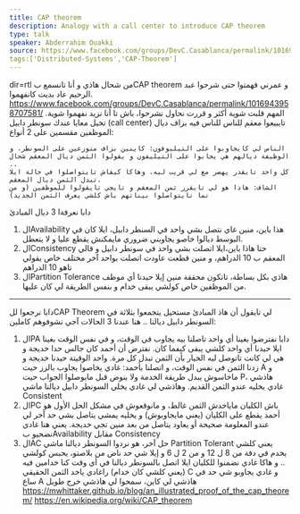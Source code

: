 ```yaml
---
title: CAP theorem
description: Analogy with a call center to introduce CAP theorem
type: talk
speaker: Abderrahim Ouakki
source: https://www.facebook.com/groups/DevC.Casablanca/permalink/1016943958707581/
tags:['Distributed-Systems','CAP-Theorem']
---
```

dir=rtl
من شحال هاذي و أنا تانسمع بCAP theorem و عمرني فهمتوا حتى شرحوا عبد الرحيم عاد بديت كانفهموا. 
https://www.facebook.com/groups/DevC.Casablanca/permalink/1016943958707581/
المهم قلبت شوية أكثر و قررت نحاول نشرحوا، باش تا أنا نزيد نفهموا شوية.
تخيل معايا عندك سونطر دابيل (call center) تايبيعوا معقم للناس للناس فيه بزاف ديال الموظفين مقسمين على 2 أنواع: 

    الناس لي كايجاوبوا على التيليوفون: كاينين بزاف متوزعين على السونطر، و الوظيفة ديالهم هي يجابوا على التيليفون و يقولوا الثمن ديال المعقم شحال ..
    كل واحد تايقدر يهضر مع لي قريب ليه. وهاكا كيفاش تايتواصلوا في حالة ايلا تبدل الثمن ديال المعقم.
    الشاف: هاذا هو لي تايقرر ثمن المعقم و تايجي تايقولوا للموظفين (و من تما تايتواصلوا بيناتهم باش كلشي يعرف الثمن الجديد)

دابا نعرفةا 3 ديال المبادئ
1. الAvailability
هذا باين، منين غاي نتصل بشي واحد في السنطر دابيل، ايلا كان في البوسط ديالوا خاصو يجاوبني ضروري مايمكنش يقطع عليا و لا يتعطل.
2. الConsistency
حتا هاذا باين،ايلا اتصلت بشي واحد في سونطر دابيل و قالي المعقم ب 10 الدراهم، و منين قطعت عاودت اتصلت بواحد آخر مختلف خاص يقولي تاهو 10 الدراهم
3. الPartition Tolerance
هاذي بكل بساطة، تاتكون محققة منين إيلا حيدنا أي موظف من الموظفين خاص كولشي يبقى خدام و بنفس الطريقة لي كان عليها. 

----

دابا نرجعوا للCAP Theorem لي تايقول أن هاذ المبادئ مستحيل يتجمعوا بثلاثة في السونطر دابيل ديالنا .. هنا عندنا 3 الحالات آجي نشوفوهم كاملين:
1. الPA
دابا نفترضوا بغينا أي واحد تاصلنا بيه يجاوب في الوقت، و في نفس الوقت بغينا ايلا حيدنا أي واحد كلشي يبقى كيفما كان.
نفترض أن أحمد كان جالس حدا خديجة و هي لي كانت تاتوصل ليه الخبار بأن الثمن تبدل كل مرة. 
واحد الوقيتة حيدنا خديجة و زدنا الثمن في نفس الوقت، و اتصلنا بأحمد: غادي يخاصوا يجاوب بالزز حيت A و ماخاسوش يبدل طريقة الخدمة ولا ينوض قبل مايوصلوا الجواب حيت P، هاذشي غادي يخليه عندو الثمن القديم. وهاذشي لي غادي يخلي السونطر دابيل ديالنا ماشي Consistent
2. الPC
باش الكليان ماياخدش الثمن غالط، و مانوقعوش في مشكل الحل الأول هو أحمد يقطع على الكليان (يعني مايجاوبوش) و يخليه يمشي يتاصل بشي حد آخر لي عندو المعلومة صحيحة أو يعاود يتاصل من بعد منين تجي خديجة. يعني هنا غادي نضحيو بAvailability مقابل Consistency
3. الAC
حل آخر، هو نردوا السونطر ديالنا ماشي Partition Tolerant يعني كلشي يخدم في دقة من 8 ل 12 و من 2 ل 6 و إيلا شي حد ناض من بلاصتو، يحبس كولشي .. 
و هاكا غادي نضمنوا للكليان ايلا اتصل بالسونطر ديالنا في أي وقت كنا خدامين فيه (يعني كلشي كان خدام) راغادي ياخد الثمن الحقيقي C و غادي يجاوبو شي حد في ساع A
هاذشي لي كاين، سمحوا لي هاذشي خرج طويل
https://mwhittaker.github.io/blog/an_illustrated_proof_of_the_cap_theorem/
https://en.wikipedia.org/wiki/CAP_theorem
